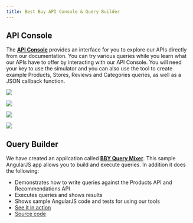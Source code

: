 ```yaml
---
title: Best Buy API Console & Query Builder
---
```


## API Console

The [**API Console**](https://remix.mashery.com/io-docs) provides an interface for you to explore our APIs directly from our documentation. You can try various queries while you learn what our APIs have to offer by interacting with our API Console. You will need your key to use the simulator and you can also use the tool to create example Products, Stores, Reviews and Categories queries, as well as a JSON callback function.

![]({{site.baseurl}}/images/hackathon/01.png)

![]({{site.baseurl}}/images/hackathon/02.png)

![]({{site.baseurl}}/images/hackathon/03.png)

![]({{site.baseurl}}/images/hackathon/04.png)

## Query Builder

We have created an application called [**BBY Query Mixer**](https://bestbuyapis.github.io/bby-query-mixer/app/). This sample AngularJS app allows you to build and execute queries. In addition it does the following:

- Demonstrates how to write queries against the Products API and Recommendations API
- Executes queries and shows results
- Shows sample AngularJS code and tests for using our tools
- [See it in action](http://bestbuyapis.github.io/bby-query-mixer)
- [Source code](https://github.com/BestBuyAPIs/bby-query-mixer)